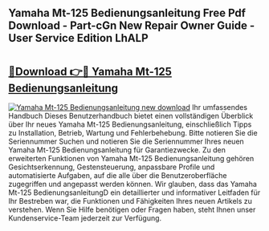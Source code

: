 ## Yamaha Mt-125 Bedienungsanleitung Free Pdf Download - Part-cGn New Repair Owner Guide - User Service Edition LhALP

# <h2><a href="http://df0841l.blite.top/?on=Yamaha+Mt-125+Bedienungsanleitung">🔗Download 👉🔴 Yamaha Mt-125 Bedienungsanleitung</a></h2>

[![Yamaha Mt-125 Bedienungsanleitung new download](https://i.imgur.com/lujVjoI.png)](http://df0841l.blite.top/?on=Yamaha+Mt-125+Bedienungsanleitung)
Ihr umfassendes Handbuch Dieses Benutzerhandbuch bietet einen vollständigen Überblick über Ihr neues Yamaha Mt-125 Bedienungsanleitung, einschließlich Tipps zu Installation, Betrieb, Wartung und Fehlerbehebung. Bitte notieren Sie die Seriennummer Suchen und notieren Sie die Seriennummer Ihres neuen Yamaha Mt-125 Bedienungsanleitung für Garantiezwecke. Zu den erweiterten Funktionen von Yamaha Mt-125 Bedienungsanleitung gehören Gesichtserkennung, Gestensteuerung, anpassbare Profile und automatisierte Aufgaben, auf die alle über die Benutzeroberfläche zugegriffen und angepasst werden können. Wir glauben, dass das Yamaha Mt-125 BedienungsanleitungD ein detaillierter und informativer Leitfaden für Ihr Bestreben war, die Funktionen und Fähigkeiten Ihres neuen Artikels zu verstehen. Wenn Sie Hilfe benötigen oder Fragen haben, steht Ihnen unser Kundenservice-Team jederzeit zur Verfügung.
